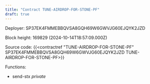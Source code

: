 ```yaml
---
title: "Contract TUNE-AIRDROP-FOR-STONE-PF"
draft: true
---
```

Deployer: SP37EK4FMMEBBQVSA8GQH69W6GWVJG60EJQYK2JZD


 



Block height: 169829 (2024-10-14T18:57:09.000Z)

Source code: {{<contractref "TUNE-AIRDROP-FOR-STONE-PF" SP37EK4FMMEBBQVSA8GQH69W6GWVJG60EJQYK2JZD TUNE-AIRDROP-FOR-STONE-PF>}}

Functions:

* send-stx _private_
